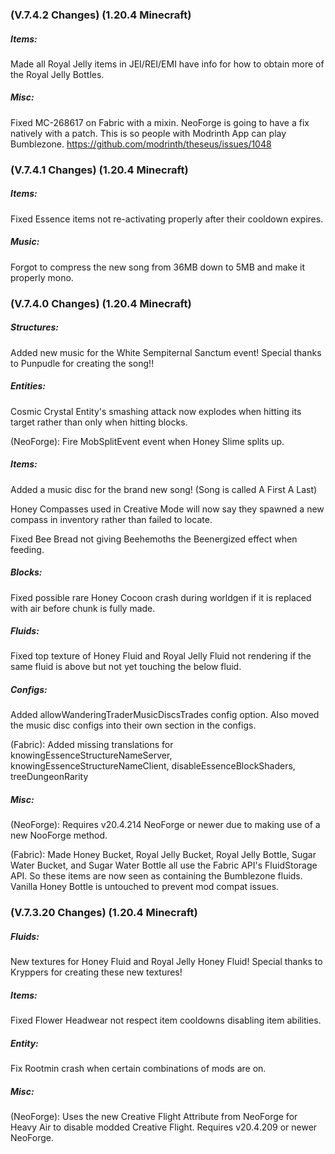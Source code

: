 ### **(V.7.4.2 Changes) (1.20.4 Minecraft)**

##### Items:
Made all Royal Jelly items in JEI/REI/EMI have info for how to obtain more of the Royal Jelly Bottles.

##### Misc:
Fixed MC-268617 on Fabric with a mixin. NeoForge is going to have a fix natively with a patch.
  This is so people with Modrinth App can play Bumblezone. https://github.com/modrinth/theseus/issues/1048


### **(V.7.4.1 Changes) (1.20.4 Minecraft)**

##### Items:
Fixed Essence items not re-activating properly after their cooldown expires.

##### Music:
Forgot to compress the new song from 36MB down to 5MB and make it properly mono.


### **(V.7.4.0 Changes) (1.20.4 Minecraft)**

##### Structures:
Added new music for the White Sempiternal Sanctum event! Special thanks to Punpudle for creating the song!!

##### Entities:
Cosmic Crystal Entity's smashing attack now explodes when hitting its target rather than only when hitting blocks.

(NeoForge): Fire MobSplitEvent event when Honey Slime splits up.

##### Items:
Added a music disc for the brand new song! (Song is called A First A Last)

Honey Compasses used in Creative Mode will now say they spawned a new compass in inventory rather than failed to locate.

Fixed Bee Bread not giving Beehemoths the Beenergized effect when feeding.

##### Blocks:
Fixed possible rare Honey Cocoon crash during worldgen if it is replaced with air before chunk is fully made.

##### Fluids:
Fixed top texture of Honey Fluid and Royal Jelly Fluid not rendering if the same fluid is above but not yet touching the below fluid.

##### Configs:
Added allowWanderingTraderMusicDiscsTrades config option.
 Also moved the music disc configs into their own section in the configs.

(Fabric): Added missing translations for knowingEssenceStructureNameServer, 
 knowingEssenceStructureNameClient, disableEssenceBlockShaders, treeDungeonRarity

##### Misc:
(NeoForge): Requires v20.4.214 NeoForge or newer due to making use of a new NooForge method.

(Fabric): Made Honey Bucket, Royal Jelly Bucket, Royal Jelly Bottle, Sugar Water Bucket, and Sugar Water Bottle all use the Fabric API's FluidStorage API.
 So these items are now seen as containing the Bumblezone fluids. Vanilla Honey Bottle is untouched to prevent mod compat issues.


### **(V.7.3.20 Changes) (1.20.4 Minecraft)**

##### Fluids:
New textures for Honey Fluid and Royal Jelly Honey Fluid! Special thanks to Kryppers for creating these new textures!

##### Items:
Fixed Flower Headwear not respect item cooldowns disabling item abilities.

##### Entity:
Fix Rootmin crash when certain combinations of mods are on.

##### Misc:
(NeoForge): Uses the new Creative Flight Attribute from NeoForge for Heavy Air to disable modded Creative Flight.
 Requires v20.4.209 or newer NeoForge.

